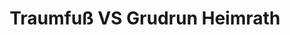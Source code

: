---
title: "Traumfuß VS Grudrun Heimrath"
url: /tuningen/traumfuss-vs-grudrun-heimrath/
shop: Kosmetik
---